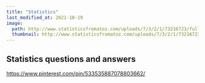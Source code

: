 ```yaml
---
title: "Statistics"
last_modified_at: 2021-10-19
image: 
  path: http://www.statisticsfromatoz.com/uploads/7/3/2/1/73216723/full-cartoon_orig.png
  thumbnail: http://www.statisticsfromatoz.com/uploads/7/3/2/1/73216723/full-cartoon_orig.png
---
```


## Statistics questions and answers

https://www.pinterest.com/pin/533535887078803662/
